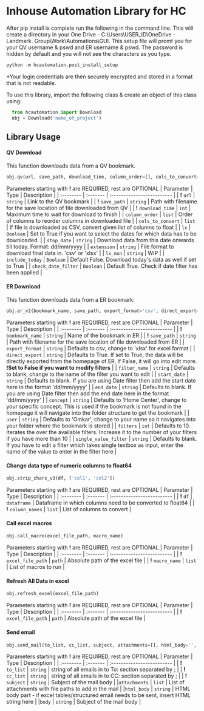 
# Inhouse Automation Library for HC

After pip install is complete run the following in the command line. This will create a directory in your One Drive - C:\Users\USER_ID\OneDrive - Landmark. Group\Work\Automations\GUI. This setup file will promt you for your QV username & pswd and ER username & pswd. The password is hidden by default and you will not see the characters as you type.
```python
python -m hcautomation.post_install_setup
```
*Your login credentials are then securely encrypted and stored in a format that is not readable.

To use this library, import the following class & create an object of this class using:

```python
  from hcautomation import Download
  obj = Download('name_of_project')
```


## Library Usage
#### QV Download
This function downloads data from a QV bookmark.
```python
obj.qv(url, save_path, download_time, column_order=[], cols_to_convert=[], typ='float', lx=False, stop_date='', extension='csv', lx_mon=[], include_today=False, check_date_filter=True)
```

Parameters starting with **!** are REQUIRED, rest are OPTIONAL
| Parameter | Type     | Description                |
| :-------- | :------- | :------------------------- |
| **!** `url` | `string` | Link to the QV bookmark |
| **!** `save_path`  | `string` |  Path with filename for the save location of file downloaded from QV |
| **!** `download_time` | `int` |  Maximum time to wait for download to finish |
| `column_order` | `list` | Order of columns to reorder columns in downloaded file |
| `cols_to_convert` | `list` | If file is downloaded as CSV, convert given list of columns to float |
| `lx` | `Boolean` | Set to True if you want to select the dates for which data has to be downloaded. |
| `stop_date` | `string` | Download data from this date onwards till today. Format: dd/mm/yyyy |
| `extension` | `string` | File format to download final data in. 'csv' or 'xlsx' |
| `lx_mon` | `string` | WIP |
| `include_today` | `Boolean` | Default False. Download today's data as well if set to True |
| `check_date_filter` | `Boolean` | Default True. Check if date filter has been applied |


#### ER Download
This function downloads data from a ER bookmark.
```python
obj.er_v2(bookmark_name, save_path, export_format='csv', direct_export=True, filter_name='', start_date='', stop_date='', concept='Home Center', user='Omkar', filters=10, single_value_filter=''):
```
Parameters starting with **!** are REQUIRED, rest are OPTIONAL
| Parameter | Type     | Description                |
| :-------- | :------- | :------------------------- |
| **!** `bookmark_name` | `string` | Name of the bookmark in ER |
| **!** `save_path`  | `string` |  Path with filename for the save location of file downloaded from ER |
| `export_format` | `string` | Defaults to csv, change to 'xlsx' for excel format |
| `direct_export` | `string` | Defaults to True. If set to True, the data will be directly exported from the homepage of ER. If False, it will go into edit more. **!Set to False if you want to modify filters** |
| `filter_name` | `string` | Defaults to blank, change to the name of the filter you want to edit |
| `start_date` | `string` | Defaults to blank. If you are using Date filter then add the start date here in the format 'dd/mm/yyyy' |
| `end_date` | `string` | Defaults to blank. If you are using Date filter then add the end date here in the format 'dd/mm/yyyy' |
| `concept` | `string` | Defaults to 'Home Center', change to your specific concept. This is used if the bookmark is not found in the homepage it will navigate into the folder structure to get the bookmark |
| `user` | `string` | Defaults to 'Omkar', change to your name so it navigates into your folder where the bookmark is stored |
| `filters` | `int` | Defaults to 10. Iterates the over the available filters. Increase it to the number of your filters if you have more than 10  |
| `single_value_filter` | `string` | Defaults to blank. If you have to edit a filter which takes single textbox as input, enter the name of the value to enter in the filter here |

#### Change data type of numeric columns to float64
```python
obj.strip_chars_v3(df, ['col1', 'col2'])
```
Parameters starting with **!** are REQUIRED, rest are OPTIONAL
| Parameter | Type     | Description                |
| :-------- | :------- | :------------------------- |
| **!** `df` | `dataframe` | Dataframe in which columns need to be converted to float64 |
| **!** `column_names` | `list` | List of columns to convert |

#### Call excel macros
```python
obj.call_macro(excel_file_path, macro_name)
```
Parameters starting with **!** are REQUIRED, rest are OPTIONAL
| Parameter | Type     | Description                |
| :-------- | :------- | :------------------------- |
| **!** `excel_file_path` | `path` | Absolute path of the excel file |
| **!** `macro_name` | `list` | List of macros to run |

#### Refresh All Data in excel
```python
obj.refresh_excel(excel_file_path)
```
Parameters starting with **!** are REQUIRED, rest are OPTIONAL
| Parameter | Type     | Description                |
| :-------- | :------- | :------------------------- |
| **!** `excel_file_path` | `path` | Absolute path of the excel file |

#### Send email
```python
obj.send_mail(to_list, cc_list, subject, attachments=[], html_body='', body='', send_flag=False)
```
Parameters starting with **!** are REQUIRED, rest are OPTIONAL
| Parameter | Type     | Description                |
| :-------- | :------- | :------------------------- |
| **!** `to_list` | `string` | string of all emails in to To: section separated by ; |
| **!** `cc_list` | `string` | string of all emails in to CC: section separated by ; |
| **!** `subject` | `string` | Subject of the mail body |
|`attachments` | `list` | List of attachments with file paths to add in the mail |
|`html_body` | `string` | HTML body part - if excel tables/structured email needs to be sent, insert HTML string here  |
|`body` | `string` | Subject of the mail body |